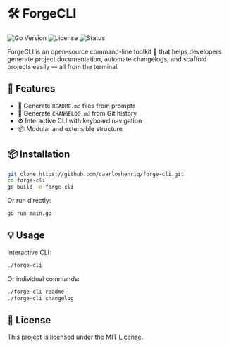# 🛠️ ForgeCLI

![Go Version](https://img.shields.io/badge/Go-1.22-blue)
![License](https://img.shields.io/badge/license-MIT-green)
![Status](https://img.shields.io/badge/status-active-brightgreen)

ForgeCLI is an open-source command-line toolkit 🧰 that helps developers generate project documentation, automate changelogs, and scaffold projects easily — all from the terminal.

## 🚀 Features

- 📝 Generate `README.md` files from prompts
- 🧾 Generate `CHANGELOG.md` from Git history
- ⚙️ Interactive CLI with keyboard navigation
- 📦 Modular and extensible structure

## 📦 Installation

```bash
git clone https://github.com/caarloshenriq/forge-cli.git
cd forge-cli
go build -o forge-cli
```

Or run directly:

```bash
go run main.go
```

## 💡 Usage

Interactive CLI:

```bash
./forge-cli
```

Or individual commands:

```bash
./forge-cli readme
./forge-cli changelog
```

## 📄 License

This project is licensed under the MIT License.
